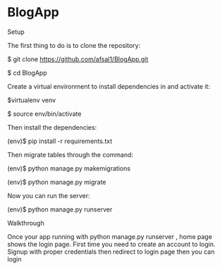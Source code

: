 # BlogApp

Setup

The first thing to do is to clone the repository:

$ git clone https://github.com/afsal1/BlogApp.git

$ cd BlogApp

Create a virtual environment to install dependencies in and activate it:

$virtualenv venv

$ source env/bin/activate

Then install the dependencies:

(env)$ pip install -r requirements.txt

Then migrate tables through the command:

(env)$ python manage.py makemigrations

(env)$ python manage.py migrate

Now you can run the server:

(env)$ python manage.py runserver



Walkthrough

Once your app running with python manage.py runserver , home page shows the login page. First time you need to create an account to login.
Signup with proper credentials then redirect to login page then you can login
